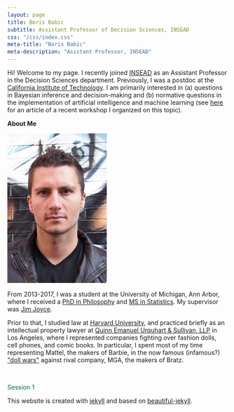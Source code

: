 ```yaml
---
layout: page
title: Boris Babic
subtitle: Assistant Professor of Decision Sciences, INSEAD
css: "/css/index.css"
meta-title: "Boris Babic"
meta-description: "Asistant Professor, INSEAD"
---
```


Hi! Welcome to my page. I recently joined [INSEAD](https://www.insead.edu/) as an Assistant Professor in the Decision Sciences department. Previously, I was a postdoc at the [California Institute of Technology](http://hss.divisions.caltech.edu/people/boris-babic). I am primarily interested in (a) questions in Bayesian inference and decision-making and (b) normative questions in the implementation of artificial intelligence and machine learning (see [here](https://www.caltech.edu/about/news/can-ai-be-fair) for an article of a recent workshop I organized on this topic). 

<!--- The overarching theme of my research is **epistemic risk**. The core dimensions of this project span philosophy of science/formal epistemology, normative ethics, and law & public policy. The latter engages the emerging literature on fair AI and machine learning. You can learn more about epistemic risk by clicking on the Research tab. --> 

**About Me**

![profile_pic](/img/babic.jpg)

From 2013-2017, I was a student at the University of Michigan, Ann Arbor, where I received a [PhD in Philosophy](https://lsa.umich.edu/philosophy) and [MS in Statistics](https://lsa.umich.edu/stats). My supervisor was [Jim Joyce](http://www-personal.umich.edu/~jjoyce/). <!--- My dissertation was entitled, unsurprisingly, Foundations of Epistemic Risk.--> 

Prior to that, I studied law at [Harvard University](https://hls.harvard.edu/), and practiced briefly as an intellectual property lawyer at [Quinn Emanuel Urquhart & Sullivan, LLP](https://www.quinnemanuel.com/) in Los Angeles, where I represented companies fighting over fashion dolls, cell phones, and comic books. In particular, I spent most of my time representing Mattel, the makers of Barbie, in the now famous (infamous?) ["doll wars"](https://www.newyorker.com/magazine/2018/01/22/when-barbie-went-to-war-with-bratz) against rival company, MGA, the makers of Bratz. 

&nbsp;
&nbsp;
&nbsp;
&nbsp;
&nbsp;
&nbsp;
&nbsp;

<p><font color="006E51">Session 1</font></p>

This website is created with <a href="http://jekyllrb.com/">jekyll</a> and based on <a href="http://deanattali.com/beautiful-jekyll/">beautiful-jekyll</a>. 

&nbsp;
&nbsp;
&nbsp;
<!-- And prior to that, [I mostly tried](/img/hockey.jpg), and failed, to become a professional hockey player. -->
